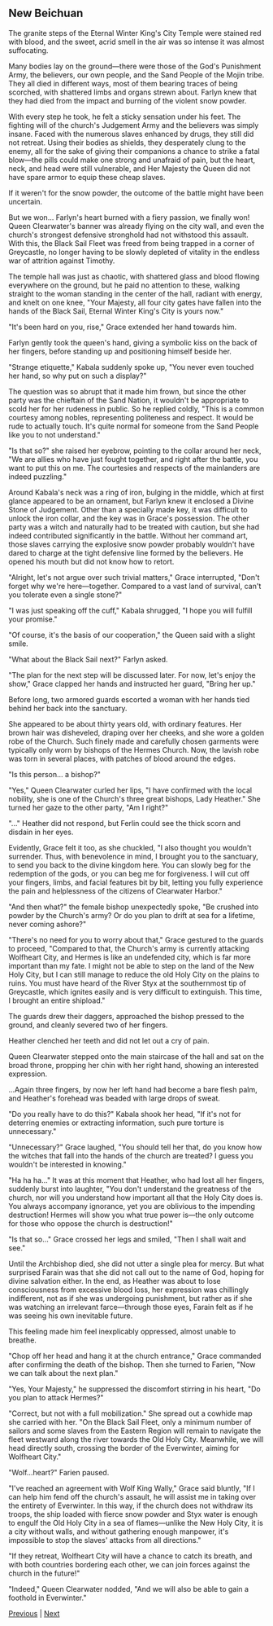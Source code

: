 ## New Beichuan
The granite steps of the Eternal Winter King's City Temple were stained red with blood, and the sweet, acrid smell in the air was so intense it was almost suffocating.

Many bodies lay on the ground—there were those of the God's Punishment Army, the believers, our own people, and the Sand People of the Mojin tribe. They all died in different ways, most of them bearing traces of being scorched, with shattered limbs and organs strewn about. Farlyn knew that they had died from the impact and burning of the violent snow powder.

With every step he took, he felt a sticky sensation under his feet. The fighting will of the church's Judgement Army and the believers was simply insane. Faced with the numerous slaves enhanced by drugs, they still did not retreat. Using their bodies as shields, they desperately clung to the enemy, all for the sake of giving their companions a chance to strike a fatal blow—the pills could make one strong and unafraid of pain, but the heart, neck, and head were still vulnerable, and Her Majesty the Queen did not have spare armor to equip these cheap slaves.

If it weren't for the snow powder, the outcome of the battle might have been uncertain.

But we won... Farlyn's heart burned with a fiery passion, we finally won! Queen Clearwater's banner was already flying on the city wall, and even the church's strongest defensive stronghold had not withstood this assault. With this, the Black Sail Fleet was freed from being trapped in a corner of Greycastle, no longer having to be slowly depleted of vitality in the endless war of attrition against Timothy.

The temple hall was just as chaotic, with shattered glass and blood flowing everywhere on the ground, but he paid no attention to these, walking straight to the woman standing in the center of the hall, radiant with energy, and knelt on one knee, "Your Majesty, all four city gates have fallen into the hands of the Black Sail, Eternal Winter King's City is yours now."

"It's been hard on you, rise," Grace extended her hand towards him.

Farlyn gently took the queen's hand, giving a symbolic kiss on the back of her fingers, before standing up and positioning himself beside her.



"Strange etiquette," Kabala suddenly spoke up, "You never even touched her hand, so why put on such a display?"



The question was so abrupt that it made him frown, but since the other party was the chieftain of the Sand Nation, it wouldn't be appropriate to scold her for her rudeness in public. So he replied coldly, "This is a common courtesy among nobles, representing politeness and respect. It would be rude to actually touch. It's quite normal for someone from the Sand People like you to not understand."



"Is that so?" she raised her eyebrow, pointing to the collar around her neck, "We are allies who have just fought together, and right after the battle, you want to put this on me. The courtesies and respects of the mainlanders are indeed puzzling."



Around Kabala's neck was a ring of iron, bulging in the middle, which at first glance appeared to be an ornament, but Farlyn knew it enclosed a Divine Stone of Judgement. Other than a specially made key, it was difficult to unlock the iron collar, and the key was in Grace's possession. The other party was a witch and naturally had to be treated with caution, but she had indeed contributed significantly in the battle. Without her command art, those slaves carrying the explosive snow powder probably wouldn't have dared to charge at the tight defensive line formed by the believers. He opened his mouth but did not know how to retort.



"Alright, let's not argue over such trivial matters," Grace interrupted, "Don't forget why we're here—together. Compared to a vast land of survival, can't you tolerate even a single stone?"



"I was just speaking off the cuff," Kabala shrugged, "I hope you will fulfill your promise."



"Of course, it's the basis of our cooperation," the Queen said with a slight smile.



"What about the Black Sail next?" Farlyn asked.



"The plan for the next step will be discussed later. For now, let's enjoy the show," Grace clapped her hands and instructed her guard, "Bring her up."



Before long, two armored guards escorted a woman with her hands tied behind her back into the sanctuary.

She appeared to be about thirty years old, with ordinary features. Her brown hair was disheveled, draping over her cheeks, and she wore a golden robe of the Church. Such finely made and carefully chosen garments were typically only worn by bishops of the Hermes Church. Now, the lavish robe was torn in several places, with patches of blood around the edges.

"Is this person... a bishop?"

"Yes," Queen Clearwater curled her lips, "I have confirmed with the local nobility, she is one of the Church's three great bishops, Lady Heather." She turned her gaze to the other party, "Am I right?"

"..." Heather did not respond, but Ferlin could see the thick scorn and disdain in her eyes.

Evidently, Grace felt it too, as she chuckled, "I also thought you wouldn't surrender. Thus, with benevolence in mind, I brought you to the sanctuary, to send you back to the divine kingdom here. You can slowly beg for the redemption of the gods, or you can beg me for forgiveness. I will cut off your fingers, limbs, and facial features bit by bit, letting you fully experience the pain and helplessness of the citizens of Clearwater Harbor."

"And then what?" the female bishop unexpectedly spoke, "Be crushed into powder by the Church's army? Or do you plan to drift at sea for a lifetime, never coming ashore?"

"There's no need for you to worry about that," Grace gestured to the guards to proceed, "Compared to that, the Church's army is currently attacking Wolfheart City, and Hermes is like an undefended city, which is far more important than my fate. I might not be able to step on the land of the New Holy City, but I can still manage to reduce the old Holy City on the plains to ruins. You must have heard of the River Styx at the southernmost tip of Greycastle, which ignites easily and is very difficult to extinguish. This time, I brought an entire shipload."

The guards drew their daggers, approached the bishop pressed to the ground, and cleanly severed two of her fingers.



Heather clenched her teeth and did not let out a cry of pain.

Queen Clearwater stepped onto the main staircase of the hall and sat on the broad throne, propping her chin with her right hand, showing an interested expression.

...Again three fingers, by now her left hand had become a bare flesh palm, and Heather's forehead was beaded with large drops of sweat.

"Do you really have to do this?" Kabala shook her head, "If it's not for deterring enemies or extracting information, such pure torture is unnecessary."

"Unnecessary?" Grace laughed, "You should tell her that, do you know how the witches that fall into the hands of the church are treated? I guess you wouldn't be interested in knowing."

"Ha ha ha..." It was at this moment that Heather, who had lost all her fingers, suddenly burst into laughter, "You don't understand the greatness of the church, nor will you understand how important all that the Holy City does is. You always accompany ignorance, yet you are oblivious to the impending destruction! Hermes will show you what true power is—the only outcome for those who oppose the church is destruction!"

"Is that so..." Grace crossed her legs and smiled, "Then I shall wait and see."

Until the Archbishop died, she did not utter a single plea for mercy. But what surprised Farain was that she did not call out to the name of God, hoping for divine salvation either. In the end, as Heather was about to lose consciousness from excessive blood loss, her expression was chillingly indifferent, not as if she was undergoing punishment, but rather as if she was watching an irrelevant farce—through those eyes, Farain felt as if he was seeing his own inevitable future.

This feeling made him feel inexplicably oppressed, almost unable to breathe.



"Chop off her head and hang it at the church entrance," Grace commanded after confirming the death of the bishop. Then she turned to Farien, "Now we can talk about the next plan."

"Yes, Your Majesty," he suppressed the discomfort stirring in his heart, "Do you plan to attack Hermes?"

"Correct, but not with a full mobilization." She spread out a cowhide map she carried with her. "On the Black Sail Fleet, only a minimum number of sailors and some slaves from the Eastern Region will remain to navigate the fleet westward along the river towards the Old Holy City. Meanwhile, we will head directly south, crossing the border of the Everwinter, aiming for Wolfheart City."

"Wolf…heart?" Farien paused.

"I've reached an agreement with Wolf King Wally," Grace said bluntly, "If I can help him fend off the church's assault, he will assist me in taking over the entirety of Everwinter. In this way, if the church does not withdraw its troops, the ship loaded with fierce snow powder and Styx water is enough to engulf the Old Holy City in a sea of flames—unlike the New Holy City, it is a city without walls, and without gathering enough manpower, it's impossible to stop the slaves' attacks from all directions."

"If they retreat, Wolfheart City will have a chance to catch its breath, and with both countries bordering each other, we can join forces against the church in the future!"

"Indeed," Queen Clearwater nodded, "And we will also be able to gain a foothold in Everwinter."





[Previous](CH0248.md) | [Next](CH0250.md)
